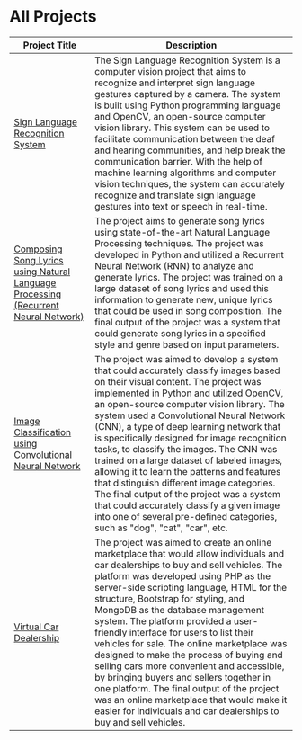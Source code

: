 # All Projects

| Project Title | Description |
| ------------- | ----------- |
| [Sign Language Recognition System](https://github.com/OneofZoldyck/Sign_Language_Recognition_System) | The Sign Language Recognition System is a computer vision project that aims to recognize and interpret sign language gestures captured by a camera. The system is built using Python programming language and OpenCV, an open-source computer vision library. This system can be used to facilitate communication between the deaf and hearing communities, and help break the communication barrier. With the help of machine learning algorithms and computer vision techniques, the system can accurately recognize and translate sign language gestures into text or speech in real-time. |
| [Composing Song Lyrics using Natural Language Processing (Recurrent Neural Network)]() | The project aims to generate song lyrics using state-of-the-art Natural Language Processing techniques. The project was developed in Python and utilized a Recurrent Neural Network (RNN) to analyze and generate lyrics. The project was trained on a large dataset of song lyrics and used this information to generate new, unique lyrics that could be used in song composition. The final output of the project was a system that could generate song lyrics in a specified style and genre based on input parameters. |
| [Image Classification using Convolutional Neural Network](https://github.com/OneofZoldyck/Image_Classification_using_CNN) | The project was aimed to develop a system that could accurately classify images based on their visual content. The project was implemented in Python and utilized OpenCV, an open-source computer vision library. The system used a Convolutional Neural Network (CNN), a type of deep learning network that is specifically designed for image recognition tasks, to classify the images. The CNN was trained on a large dataset of labeled images, allowing it to learn the patterns and features that distinguish different image categories. The final output of the project was a system that could accurately classify a given image into one of several pre-defined categories, such as "dog", "cat", "car", etc. |
| [Virtual Car Dealership](https://github.com/OneofZoldyck/Virtual_Car_Dealership) | The project was aimed to create an online marketplace that would allow individuals and car dealerships to buy and sell vehicles. The platform was developed using PHP as the server-side scripting language, HTML for the structure, Bootstrap for styling, and MongoDB as the database management system. The platform provided a user-friendly interface for users to list their vehicles for sale. The online marketplace was designed to make the process of buying and selling cars more convenient and accessible, by bringing buyers and sellers together in one platform. The final output of the project was an online marketplace that would make it easier for individuals and car dealerships to buy and sell vehicles. |
